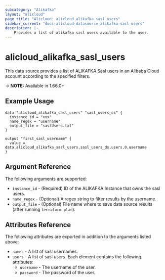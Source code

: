```yaml
---
subcategory: "Alikafka"
layout: "alicloud"
page_title: "Alicloud: alicloud_alikafka_sasl_users"
sidebar_current: "docs-alicloud-datasource-alikafka-sasl-users"
description: |-
    Provides a list of alikafka sasl users available to the user.
---
```


# alicloud\_alikafka\_sasl\_users

This data source provides a list of ALIKAFKA Sasl users in an Alibaba Cloud account according to the specified filters.

-> **NOTE:** Available in 1.66.0+

## Example Usage

```
data "alicloud_alikafka_sasl_users" "sasl_users_ds" {
  instance_id = "xxx"
  name_regex = "username"
  output_file = "saslUsers.txt"
}

output "first_sasl_username" {
  value = data.alicloud_alikafka_sasl_users.sasl_users_ds.users.0.username
}
```

## Argument Reference

The following arguments are supported:

* `instance_id` - (Required) ID of the ALIKAFKA Instance that owns the sasl users.
* `name_regex` - (Optional) A regex string to filter results by the username. 
* `output_file` - (Optional) File name where to save data source results (after running `terraform plan`).

## Attributes Reference

The following attributes are exported in addition to the arguments listed above:

* `names` - A list of sasl usernames.
* `users` - A list of sasl users. Each element contains the following attributes:
  * `username` - The username of the user.
  * `password` - The password of the user.